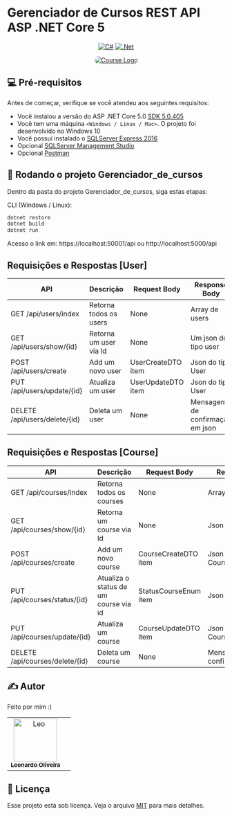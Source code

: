 # Gerenciador de Cursos REST API ASP .NET Core 5

<div align="center">

  <a href="">[![C#](https://img.shields.io/badge/c%23-%23239120.svg?style=for-the-badge&logo=c-sharp&logoColor=white)](https://docs.microsoft.com/en-us/dotnet/csharp/)</a>
  <a href="">[![.Net](https://img.shields.io/badge/.NET-5C2D91?style=for-the-badge&logo=.net&logoColor=white)](https://docs.microsoft.com/en-us/aspnet/core/?view=aspnetcore-5.0)</a>
</div>



<p align="center">
   <a href="#" target="blank"><img style="border-radius:50px;" src="https://media.discordapp.net/attachments/832452168111489045/952386516762656828/open-book_1.png"           alt="Course Logo"/></a>
</p>



## 💻 Pré-requisitos

Antes de começar, verifique se você atendeu aos seguintes requisitos:
* Você instalou a versão do ASP .NET Core 5.0 [SDK 5.0.405](https://dotnet.microsoft.com/en-us/download/dotnet/5.0)
* Você tem uma máquina `<Windows / Linux / Mac>`. O projeto foi desenvolvido no Windows 10
* Você possui instalado o [SQLServer Express 2016](https://docs.microsoft.com/en-us/sql/database-engine/configure-windows/sql-server-express-localdb?view=sql-server-ver15)
* Opcional [SQLServer Management Studio](https://docs.microsoft.com/en-us/sql/ssms/download-sql-server-management-studio-ssms?view=sql-server-ver15)
* Opcional [Postman](https://www.postman.com/downloads/)

## 🚀 Rodando o projeto Gerenciador_de_cursos

Dentro da pasta do projeto Gerenciador_de_cursos, siga estas etapas:

CLI (Windows / Linux):
```bash
dotnet restore
dotnet build
dotnet run
```

Acesso o link em: https://localhost:50001/api
ou http://localhost:5000/api


## Requisições e Respostas [User]

| API  | Descrição | Request Body  | Response Body |
| ------------- | ------------- | ------------- | ------------- |
| GET /api/users/index | Retorna todos os users | None | Array de users |
| GET /api/users/show/{id}  | Retorna um user via Id | None  | Um json do tipo user  |
| POST /api/users/create  | Add um novo user | UserCreateDTO item  | Json do tipo User |
| PUT /api/users/update/{id}  | Atualiza um user | UserUpdateDTO item  | Json do tipo User |
| DELETE /api/users/delete/{id}  | Deleta um user | None  | Mensagem de confirmação em json |


## Requisições e Respostas [Course]

| API  | Descrição | Request Body  | Response Body |
| ------------- | ------------- | ------------- | ------------- |
| GET /api/courses/index | Retorna todos os courses | None | Array de courses |
| GET /api/courses/show/{id}  | Retorna um course via Id | None  | Json do tipo Course  |
| POST /api/courses/create  | Add um novo course | CourseCreateDTO item  | Json do tipo CourseResponseDTO |
| PUT /api/courses/status/{id}  | Atualiza o status de um course via id | StatusCourseEnum item  | Json do tipo Course |
| PUT /api/courses/update/{id}  | Atualiza um course | CourseUpdateDTO item  | Json do tipo CourseResponseDTO |
| DELETE /api/courses/delete/{id}  | Deleta um course | None  | Mensagem de confirmação em json |


## ✍️ Autor

Feito por mim :)

<table>
    <td align="center">
      <a href="#">
        <img src="https://avatars.githubusercontent.com/u/38565099?v=4" width="100px;" alt="Leo"/><br>
        <sub>
          <b>Leonardo Oliveira</b>
        </sub>
      </a>
    <td align="center">
</table>

## 📝 Licença

Esse projeto está sob licença. Veja o arquivo [MIT](https://choosealicense.com/licenses/mit/) para mais detalhes.

